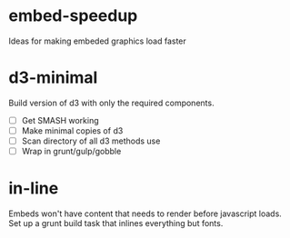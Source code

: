 embed-speedup
=============

Ideas for making embeded graphics load faster

d3-minimal 
============
Build version of d3 with only the required components. 

- [ ] Get SMASH working
- [ ] Make minimal copies of d3
- [ ] Scan directory of all d3 methods use
- [ ] Wrap in grunt/gulp/gobble

in-line
=======
Embeds won't have content that needs to render before javascript loads. Set up a grunt build task that inlines everything but fonts. 
